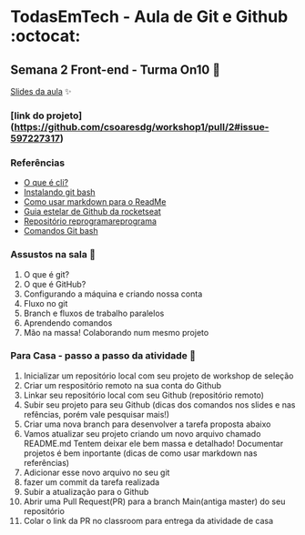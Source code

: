 # TodasEmTech - Aula de Git e Github  :octocat:
## Semana 2 Front-end - Turma On10 💜

[Slides da aula](https://docs.google.com/presentation/d/1fA7hVbZUbIbbhfi5xhPFIwE5PVaN1NWizv8E5QoBJ-0/edit?usp=sharing)  :sparkles:

### [link do projeto] (https://github.com/csoaresdg/workshop1/pull/2#issue-597227317)




### Referências

* [O que é cli?](https://rockcontent.com/br/blog/cli/)
* [Instalando git bash](https://www.webdevdrops.com/git-bash-como-instalar-usar/)
* [Como usar markdown para o ReadMe](https://guides.github.com/pdfs/markdown-cheatsheet-online.pdf)
* [Guia estelar de Github da rocketseat](https://app.rocketseat.com.br/node/o-guia-estelar-de-git-hub)
* [Repositório reprogramareprograma](https://github.com/reprograma/On8-git-github)
* [Comandos Git bash](https://comandosgit.github.io/)

### Assustos na sala  :metal:

1. O que é git?
2. O que é GitHub?
3. Configurando a máquina e criando nossa conta 
4. Fluxo no git 
5. Branch e fluxos de trabalho paralelos
6. Aprendendo comandos
7. Mão na massa! Colaborando num mesmo projeto 

### Para Casa - passo a passo da atividade  :rocket:

1. Inicializar um repositório local com seu projeto de workshop de seleção 
1. Criar um respositório remoto na sua conta do Github
3. Linkar seu repositório local com seu Github (repositório remoto)
4. Subir seu projeto para seu Github (dicas dos comandos nos slides e nas refências, porém vale pesquisar mais!)
5. Criar uma nova branch para desenvolver a tarefa proposta abaixo 
6. Vamos atualizar seu projeto criando um novo arquivo chamado README.md  Tentem deixar ele bem massa e detalhado! Documentar projetos é bem inportante (dicas de como usar markdown nas referências)
7. Adicionar esse novo arquivo no seu git
8. fazer um commit da tarefa realizada
9. Subir a atualização para o Github
10. Abrir uma Pull Request(PR) para a branch Main(antiga master) do seu repositório
11. Colar o link da PR no classroom para entrega da atividade de casa




